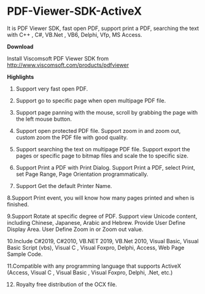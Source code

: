 # PDF-Viewer-SDK-ActiveX
It is PDF Viewer SDK, fast open PDF, support print a PDF, searching the text with C++ , C#, VB.Net , VB6, Delphi, Vfp, MS Access.


<b>Download</b>

Install Viscomsoft PDF Viewer SDK from http://www.viscomsoft.com/products/pdfviewer

<b>Highlights</b>

1. Support very fast open PDF. 

2. Support go to specific page when open multipage PDF file.

3. Support page panning with the mouse, scroll by grabbing the page with the left mouse button.

4. Support open protected PDF file. Support zoom in and zoom out, custom zoom the PDF file with good quality.

5. Support searching the text on multipage PDF file. Support export the pages or specific page to bitmap files and scale the to specific size.

6. Support Print a PDF with Print Dialog. Support Print a PDF, select Print, set Page Range, Page Orientation
programmatically.

7. Support Get the default Printer Name.

8.Support Print event, you will know how many pages printed and when is finished.

9.Support Rotate at specific degree of PDF. Support view Unicode content, including Chinese, Japanese, Arabic and Hebrew. Provide User Define Display Area. User Define Zoom in or Zoom out value.

10.Include C#2019, C#2010, VB.NET 2019, VB.Net 2010, Visual Basic, Visual Basic Script (vbs), Visual C , Visual Foxpro, Delphi, Access, Web Page Sample Code.

11.Compatible with any programming language that supports ActiveX (Access, Visual C , Visual Basic , Visual Foxpro, Delphi, .Net, etc.) 

12. Royalty free distribution of the OCX file.
